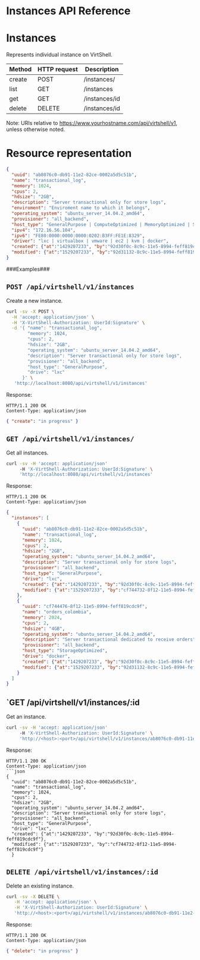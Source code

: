Instances API Reference
=======================

Instances
=========
Represents individual instance on VirtShell.


| Method | HTTP request | Description |
| --- | --- | ---- |
| create | POST | /instances/ | Creates a new instance within an enviroment. |
| list | GET | /instances | Retrieves the list of instances. |
| get | GET | /instances/id | Gets one instance by ID. |
| delete | DELETE | /instances/id | Deletes an existing instance. |

Note:
URIs relative to https://www.yourhostname.com/api/virtshell/v1, unless otherwise noted.

Resource representation
=======================
```json
{
  "uuid": "ab8076c0-db91-11e2-82ce-0002a5d5c51b",
  "name": "transactional_log",
  "memory": 1024,
  "cpus": 2,
  "hdsize": "2GB",
  "description": "Server transactional only for store logs", 
  "enviroment": "Enviroment name to which it belongs",
  "operating_system": "ubuntu_server_14.04.2_amd64",
  "provisioner": "all_backend",
  "host_type": "GeneralPurpose | ComputeOptimized | MemoryOptimized | StorageOptimized",
  "ipv4": "172.16.56.104",
  "ipv6": "FE80:0000:0000:0000:0202:B3FF:FE1E:8329",
  "driver": "lxc | virtualbox | vmware | ec2 | kvm | docker",
  "created": {"at":"1429207233", "by":"92d30f0c-8c9c-11e5-8994-feff819cdc9f"},
  "modified": {"at":"1529207233", "by":"92d31132-8c9c-11e5-8994-feff819cdc9f"}
}
```

###Examples###

`POST /api/virtshell/v1/instances`
--------------------------------------------

Create a new instance.

```sh
curl -sv -X POST \
  -H 'accept: application/json' \
  -H 'X-VirtShell-Authorization: UserId:Signature' \
  -d '{ "name": "transactional_log",
        "memory": 1024,
        "cpus": 2,
        "hdsize": "2GB",
        "operating_system": "ubuntu_server_14.04.2_amd64",
        "description": "Server transactional only for store logs", 
        "provisioner": "all_backend",
        "host_type": "GeneralPurpose",
        "drive": "lxc"
      }' \
   'http://localhost:8080/api/virtshell/v1/instances'
```

Response:
```
HTTP/1.1 200 OK
Content-Type: application/json
```
```json
{ "create": "in progress" }
```

`GET /api/virtshell/v1/instances/`
----------------------------------------------

Get all instances.

```sh
curl -sv -H 'accept: application/json' 
     -H 'X-VirtShell-Authorization: UserId:Signature' \ 
     'http://localhost:8080/api/virtshell/v1/instances'
```

Response:
```
HTTP/1.1 200 OK
Content-Type: application/json
```
```json
{
  "instances": [
    {
      "uuid": "ab8076c0-db91-11e2-82ce-0002a5d5c51b",
      "name": "transactional_log",
      "memory": 1024,
      "cpus": 2,
      "hdsize": "2GB",
      "operating_system": "ubuntu_server_14.04.2_amd64",
      "description": "Server transactional only for store logs", 
      "provisioner": "all_backend",
      "host_type": "GeneralPurpose",
      "drive": "lxc",
      "created": {"at":"1429207233", "by":"92d30f0c-8c9c-11e5-8994-feff819cdc9f"},
      "modified": {"at":"1529207233", "by":"cf744732-8f12-11e5-8994-feff819cdc9f"}
    },
    { 
      "uuid": "cf744476-8f12-11e5-8994-feff819cdc9f",
      "name": "orders_colombia",
      "memory": 2024,
      "cpus": 2,
      "hdsize": "4GB",
      "operating_system": "ubuntu_server_14.04.2_amd64",
      "description": "Server transactional dedicated to receive orders", 
      "provisioner": "all_backend",
      "host_type": "StorageOptimized",
      "drive": "docker",
      "created": {"at":"1429207233", "by":"92d30f0c-8c9c-11e5-8994-feff819cdc9f"},
      "modified": {"at":"1529207233", "by":"92d31132-8c9c-11e5-8994-feff819cdc9f"}
    }    
  ]
}   
```

`GET /api/virtshell/v1/instances/:id
----------------------------------------------

Get an instance.

```sh
curl -sv -H 'accept: application/json' 
     -H 'X-VirtShell-Authorization: UserId:Signature' \ 
     'http://<host>:<port>/api/virtshell/v1/instances/ab8076c0-db91-11e2-82ce-0002a5d5c51b'
```

Response:

```
HTTP/1.1 200 OK
Content-Type: application/json
```json
{
  "uuid": "ab8076c0-db91-11e2-82ce-0002a5d5c51b",
  "name": "transactional_log",
  "memory": 1024,
  "cpus": 2,
  "hdsize": "2GB",
  "operating_system": "ubuntu_server_14.04.2_amd64",
  "description": "Server transactional only for store logs", 
  "provisioner": "all_backend",
  "host_type": "GeneralPurpose",
  "drive": "lxc",
  "created": {"at":"1429207233", "by":"92d30f0c-8c9c-11e5-8994-feff819cdc9f"},
  "modified": {"at":"1529207233", "by":"cf744732-8f12-11e5-8994-feff819cdc9f"}
  }
```


`DELETE /api/virtshell/v1/instances/:id`
----------------------------------------------

Delete an existing instance.

```sh
curl -sv -X DELETE \
   -H 'accept: application/json' \
   -H 'X-VirtShell-Authorization: UserId:Signature' \
   'http://<host>:<port>/api/virtshell/v1/instances/ab8076c0-db91-11e2-82ce-0002a5d5c51b'
```

Response:
```
HTTP/1.1 200 OK
Content-Type: application/json
```
```json
{ "delete": "in progress" }
```
